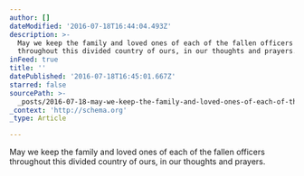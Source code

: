 ```yaml
---
author: []
dateModified: '2016-07-18T16:44:04.493Z'
description: >-
  May we keep the family and loved ones of each of the fallen officers
  throughout this divided country of ours, in our thoughts and prayers.
inFeed: true
title: ''
datePublished: '2016-07-18T16:45:01.667Z'
starred: false
sourcePath: >-
  _posts/2016-07-18-may-we-keep-the-family-and-loved-ones-of-each-of-the-fallen.md
_context: 'http://schema.org'
_type: Article

---
```

May we keep the family and loved ones of each of the fallen officers throughout this divided country of ours, in our thoughts and prayers.